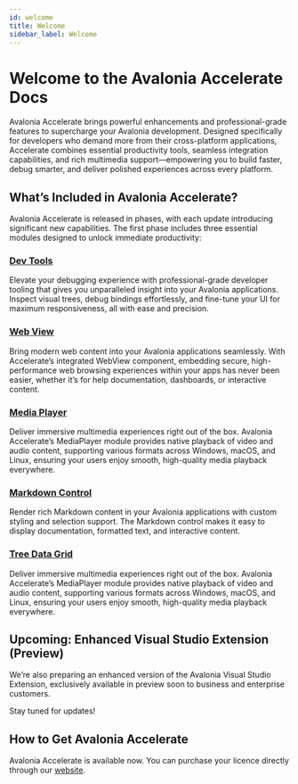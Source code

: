 ```yaml
---
id: welcome
title: Welcome
sidebar_label: Welcome
---
```


# Welcome to the Avalonia Accelerate Docs

Avalonia Accelerate brings powerful enhancements and professional-grade features to supercharge your Avalonia development. Designed specifically for developers who demand more from their cross-platform applications, Accelerate combines essential productivity tools, seamless integration capabilities, and rich multimedia support—empowering you to build faster, debug smarter, and deliver polished experiences across every platform.

## What’s Included in Avalonia Accelerate?
Avalonia Accelerate is released in phases, with each update introducing significant new capabilities. The first phase includes three essential modules designed to unlock immediate productivity:

### [Dev Tools](./tools/dev-tools/getting-started)
Elevate your debugging experience with professional-grade developer tooling that gives you unparalleled insight into your Avalonia applications. Inspect visual trees, debug bindings effortlessly, and fine-tune your UI for maximum responsiveness, all with ease and precision.

### [Web View](./components/webview/quickstart)

Bring modern web content into your Avalonia applications seamlessly. With Accelerate’s integrated WebView component, embedding secure, high-performance web browsing experiences within your apps has never been easier, whether it’s for help documentation, dashboards, or interactive content.

### [Media Player](./components/media-player/quickstart)

Deliver immersive multimedia experiences right out of the box. Avalonia Accelerate’s MediaPlayer module provides native playback of video and audio content, supporting various formats across Windows, macOS, and Linux, ensuring your users enjoy smooth, high-quality media playback everywhere.

### [Markdown Control](./components/markdown/quickstart)

Render rich Markdown content in your Avalonia applications with custom styling and selection support. The Markdown control makes it easy to display documentation, formatted text, and interactive content.

### [Tree Data Grid](./components/treedatagrid/quickstart)

Deliver immersive multimedia experiences right out of the box. Avalonia Accelerate’s MediaPlayer module provides native playback of video and audio content, supporting various formats across Windows, macOS, and Linux, ensuring your users enjoy 
smooth, high-quality media playback everywhere.

## Upcoming: Enhanced Visual Studio Extension (Preview)

We’re also preparing an enhanced version of the Avalonia Visual Studio Extension, exclusively available in preview soon to business and enterprise customers. 

Stay tuned for updates!

## How to Get Avalonia Accelerate

Avalonia Accelerate is available now. You can purchase your licence directly through our [website](https://avaloniaui.net/accelerate).
